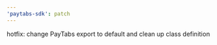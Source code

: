 ```yaml
---
'paytabs-sdk': patch
---
```


hotfix: change PayTabs export to default and clean up class definition
